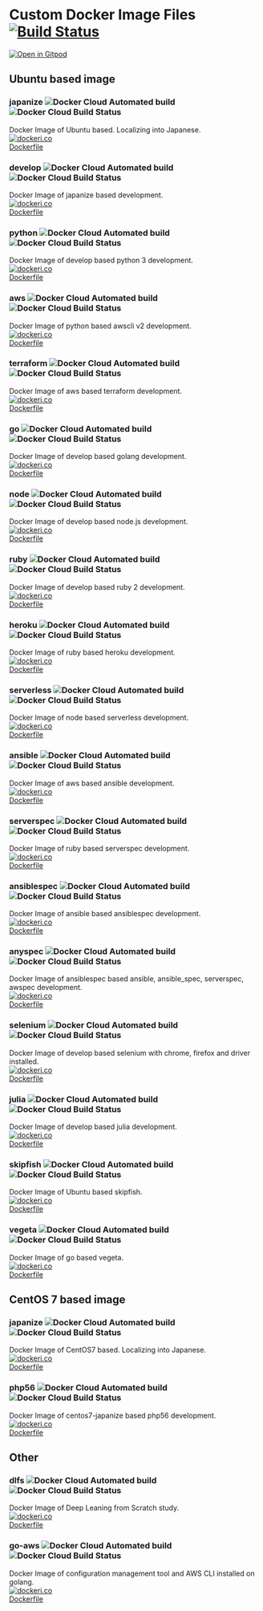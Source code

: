 # Custom Docker Image Files [![Build Status](https://travis-ci.org/Ricordanza/Dockerfiles.svg?branch=master)](https://travis-ci.org/Ricordanza/Dockerfiles)

[![Open in Gitpod](https://gitpod.io/button/open-in-gitpod.svg)](https://gitpod.io/from-referrer/)

## Ubuntu based image

### japanize ![Docker Cloud Automated build](https://img.shields.io/docker/cloud/automated/ricordanza/japanize) ![Docker Cloud Build Status](https://img.shields.io/docker/cloud/build/ricordanza/japanize)
Docker Image of Ubuntu based.
Localizing into Japanese.  
[![dockeri.co](https://dockeri.co/image/ricordanza/japanize)](https://hub.docker.com/r/ricordanza/japanize)  
[Dockerfile](/ubuntu/japanize/Dockerfile)

### develop ![Docker Cloud Automated build](https://img.shields.io/docker/cloud/automated/ricordanza/develop) ![Docker Cloud Build Status](https://img.shields.io/docker/cloud/build/ricordanza/develop)
Docker Image of japanize based development.  
[![dockeri.co](https://dockeri.co/image/ricordanza/develop)](https://hub.docker.com/r/ricordanza/develop)  
[Dockerfile](/ubuntu/develop/Dockerfile)

### python ![Docker Cloud Automated build](https://img.shields.io/docker/cloud/automated/ricordanza/python) ![Docker Cloud Build Status](https://img.shields.io/docker/cloud/build/ricordanza/python)
Docker Image of develop based python 3 development.  
[![dockeri.co](https://dockeri.co/image/ricordanza/python)](https://hub.docker.com/r/ricordanza/python)  
[Dockerfile](/ubuntu/python/Dockerfile)

### aws ![Docker Cloud Automated build](https://img.shields.io/docker/cloud/automated/ricordanza/aws) ![Docker Cloud Build Status](https://img.shields.io/docker/cloud/build/ricordanza/aws)
Docker Image of python based awscli v2 development.  
[![dockeri.co](https://dockeri.co/image/ricordanza/aws)](https://hub.docker.com/r/ricordanza/aws)  
[Dockerfile](/ubuntu/aws/Dockerfile)

### terraform ![Docker Cloud Automated build](https://img.shields.io/docker/cloud/automated/ricordanza/terraform) ![Docker Cloud Build Status](https://img.shields.io/docker/cloud/build/ricordanza/terraform)
Docker Image of aws based terraform development.  
[![dockeri.co](https://dockeri.co/image/ricordanza/terraform)](https://hub.docker.com/r/ricordanza/terraform)  
[Dockerfile](/ubuntu/terraform/Dockerfile)

### go ![Docker Cloud Automated build](https://img.shields.io/docker/cloud/automated/ricordanza/go) ![Docker Cloud Build Status](https://img.shields.io/docker/cloud/build/ricordanza/go)
Docker Image of develop based golang development.  
[![dockeri.co](https://dockeri.co/image/ricordanza/go)](https://hub.docker.com/r/ricordanza/go)  
[Dockerfile](/ubuntu/go/Dockerfile)

### node ![Docker Cloud Automated build](https://img.shields.io/docker/cloud/automated/ricordanza/node) ![Docker Cloud Build Status](https://img.shields.io/docker/cloud/build/ricordanza/node)
Docker Image of develop based node.js development.  
[![dockeri.co](https://dockeri.co/image/ricordanza/node)](https://hub.docker.com/r/ricordanza/node)  
[Dockerfile](/ubuntu/node/Dockerfile)

### ruby ![Docker Cloud Automated build](https://img.shields.io/docker/cloud/automated/ricordanza/ruby) ![Docker Cloud Build Status](https://img.shields.io/docker/cloud/build/ricordanza/ruby)
Docker Image of develop based ruby 2 development.  
[![dockeri.co](https://dockeri.co/image/ricordanza/ruby)](https://hub.docker.com/r/ricordanza/ruby)  
[Dockerfile](/ubuntu/ruby/Dockerfile)

### heroku ![Docker Cloud Automated build](https://img.shields.io/docker/cloud/automated/ricordanza/heroku) ![Docker Cloud Build Status](https://img.shields.io/docker/cloud/build/ricordanza/heroku)
Docker Image of ruby based heroku development.  
[![dockeri.co](https://dockeri.co/image/ricordanza/heroku)](https://hub.docker.com/r/ricordanza/heroku)  
[Dockerfile](/ubuntu/heroku/Dockerfile)

### serverless ![Docker Cloud Automated build](https://img.shields.io/docker/cloud/automated/ricordanza/serverless) ![Docker Cloud Build Status](https://img.shields.io/docker/cloud/build/ricordanza/serverless)
Docker Image of node based serverless development.  
[![dockeri.co](https://dockeri.co/image/ricordanza/serverless)](https://hub.docker.com/r/ricordanza/serverless)  
[Dockerfile](/ubuntu/serverless/Dockerfile)

### ansible ![Docker Cloud Automated build](https://img.shields.io/docker/cloud/automated/ricordanza/ansible) ![Docker Cloud Build Status](https://img.shields.io/docker/cloud/build/ricordanza/ansible)
Docker Image of aws based ansible development.  
[![dockeri.co](https://dockeri.co/image/ricordanza/ansible)](https://hub.docker.com/r/ricordanza/ansible)  
[Dockerfile](/ubuntu/ansible/Dockerfile)

### serverspec ![Docker Cloud Automated build](https://img.shields.io/docker/cloud/automated/ricordanza/serverspec) ![Docker Cloud Build Status](https://img.shields.io/docker/cloud/build/ricordanza/serverspec)
Docker Image of ruby based serverspec development.  
[![dockeri.co](https://dockeri.co/image/ricordanza/serverspec)](https://hub.docker.com/r/ricordanza/serverspec)  
[Dockerfile](/ubuntu/serverspec/Dockerfile)

### ansiblespec ![Docker Cloud Automated build](https://img.shields.io/docker/cloud/automated/ricordanza/ansiblespec) ![Docker Cloud Build Status](https://img.shields.io/docker/cloud/build/ricordanza/ansiblespec)
Docker Image of ansible based ansiblespec development.  
[![dockeri.co](https://dockeri.co/image/ricordanza/ansiblespec)](https://hub.docker.com/r/ricordanza/ansiblespec)  
[Dockerfile](/ubuntu/ansiblespec/Dockerfile)

### anyspec ![Docker Cloud Automated build](https://img.shields.io/docker/cloud/automated/ricordanza/anyspec) ![Docker Cloud Build Status](https://img.shields.io/docker/cloud/build/ricordanza/anyspec)
Docker Image of ansiblespec based ansible, ansible_spec, serverspec, awspec development.  
[![dockeri.co](https://dockeri.co/image/ricordanza/anyspec)](https://hub.docker.com/r/ricordanza/anyspec)  
[Dockerfile](/ubuntu/anyspec/Dockerfile)

### selenium ![Docker Cloud Automated build](https://img.shields.io/docker/cloud/automated/ricordanza/selenium) ![Docker Cloud Build Status](https://img.shields.io/docker/cloud/build/ricordanza/selenium)
Docker Image of develop based selenium with chrome, firefox and driver installed.  
[![dockeri.co](https://dockeri.co/image/ricordanza/selenium)](https://hub.docker.com/r/ricordanza/selenium)  
[Dockerfile](/ubuntu/selenium/Dockerfile)

### julia ![Docker Cloud Automated build](https://img.shields.io/docker/cloud/automated/ricordanza/julia) ![Docker Cloud Build Status](https://img.shields.io/docker/cloud/build/ricordanza/julia)
Docker Image of develop based julia development.  
[![dockeri.co](https://dockeri.co/image/ricordanza/julia)](https://hub.docker.com/r/ricordanza/julia)  
[Dockerfile](/ubuntu/julia/Dockerfile)

### skipfish ![Docker Cloud Automated build](https://img.shields.io/docker/cloud/automated/ricordanza/skipfish) ![Docker Cloud Build Status](https://img.shields.io/docker/cloud/build/ricordanza/skipfish)
Docker Image of Ubuntu based skipfish.  
[![dockeri.co](https://dockeri.co/image/ricordanza/skipfish)](https://hub.docker.com/r/ricordanza/skipfish)  
[Dockerfile](/ubuntu/skipfish/Dockerfile)

### vegeta ![Docker Cloud Automated build](https://img.shields.io/docker/cloud/automated/ricordanza/vegeta) ![Docker Cloud Build Status](https://img.shields.io/docker/cloud/build/ricordanza/vegeta)
Docker Image of go based vegeta.  
[![dockeri.co](https://dockeri.co/image/ricordanza/vegeta)](https://hub.docker.com/r/ricordanza/vegeta)  
[Dockerfile](/ubuntu/vegeta/Dockerfile)

## CentOS 7 based image

### japanize ![Docker Cloud Automated build](https://img.shields.io/docker/cloud/automated/ricordanza/centos7-japanize) ![Docker Cloud Build Status](https://img.shields.io/docker/cloud/build/ricordanza/centos7-japanize)
Docker Image of CentOS7 based. Localizing into Japanese.  
[![dockeri.co](https://dockeri.co/image/ricordanza/centos7-japanize)](https://hub.docker.com/r/ricordanza/centos7-japanize)  
[Dockerfile](/centos7/japanize/Dockerfile)

### php56 ![Docker Cloud Automated build](https://img.shields.io/docker/cloud/automated/ricordanza/centos7-php56) ![Docker Cloud Build Status](https://img.shields.io/docker/cloud/build/ricordanza/centos7-php56)
Docker Image of centos7-japanize based php56 development.  
[![dockeri.co](https://dockeri.co/image/ricordanza/centos7-php56)](https://hub.docker.com/r/ricordanza/centos7-php56)  
[Dockerfile](/centos7/php56/Dockerfile)

## Other

### dlfs ![Docker Cloud Automated build](https://img.shields.io/docker/cloud/automated/ricordanza/dlfs) ![Docker Cloud Build Status](https://img.shields.io/docker/cloud/build/ricordanza/dlfs)
Docker Image of Deep Leaning from Scratch study.  
[![dockeri.co](https://dockeri.co/image/ricordanza/dlfs)](https://hub.docker.com/r/ricordanza/dlfs)  
[Dockerfile](/other/dlfs/Dockerfile)

### go-aws ![Docker Cloud Automated build](https://img.shields.io/docker/cloud/automated/ricordanza/go-aws) ![Docker Cloud Build Status](https://img.shields.io/docker/cloud/build/ricordanza/go-aws)
Docker Image of configuration management tool and AWS CLI installed on golang.  
[![dockeri.co](https://dockeri.co/image/ricordanza/go-aws)](https://hub.docker.com/r/ricordanza/go-aws)  
[Dockerfile](/other/go-aws/Dockerfile)
